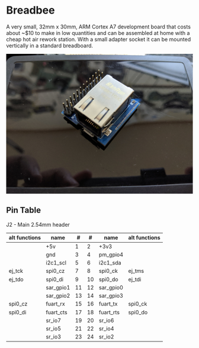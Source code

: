 # Breadbee

A very small, 32mm x 30mm, ARM Cortex A7 development board that costs about ~$10
to make in low quantities and can be assembled at home with a cheap hot air rework
station. With a small adapter socket it can be mounted vertically in a standard breadboard.

![Breadbee number one](photos/jackside_small.jpg)

## Pin Table

J2 - Main 2.54mm header

| alt functions |    name   |  # |  # |   name    | alt functions |
|---------------|-----------|----|----|-----------|---------------|
|               |    +5v    |  1 | 2  |   +3v3    |               |
|               |    gnd    |  3 | 4  | pm_gpio4  |               |
|               | i2c1_scl  |  5 | 6  | i2c1_sda  |               |
|     ej_tck    | spi0_cz   |  7 | 8  | spi0_ck   |    ej_tms     |
|     ej_tdo    | spi0_di   |  9 | 10 | spi0_do   |    ej_tdi     |
|               | sar_gpio1 | 11 | 12 | sar_gpio0 |               |
|               | sar_gpio2 | 13 | 14 | sar_gpio3 |               |
|    spi0_cz    | fuart_rx  | 15 | 16 | fuart_tx  |    spi0_ck    |
|    spi0_di    | fuart_cts | 17 | 18 | fuart_rts |    spi0_do    |
|               | sr_io7    | 19 | 20 | sr_io6    |               |
|               | sr_io5    | 21 | 22 | sr_io4    |               |
|               | sr_io3    | 23 | 24 | sr_io2    |               |
